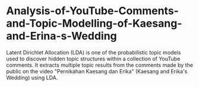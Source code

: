 # Analysis-of-YouTube-Comments-and-Topic-Modelling-of-Kaesang-and-Erina-s-Wedding
Latent Dirichlet Allocation (LDA) is one of the probabilistic topic models used to discover hidden topic structures within a collection of YouTube comments. It extracts multiple topic results from the comments made by the public on the video "Pernikahan Kaesang dan Erika" (Kaesang and Erika's Wedding) using LDA.
